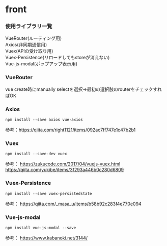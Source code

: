 # front

### 使用ライブラリ一覧
VueRouter(ルーティング用)   
Axios(非同期通信用)   
Vuex(APIの受け取り用)   
Vuex-Persistence(リロードしてもstoreが消えない)   
Vue-js-modal(ポップアップ表示用)   

### VueRouter
vue create時にmanually selectを選択→最初の選択肢のrouterをチェックすればOK

### Axios
```
npm install --save axios vue-axios
```
参考：https://qiita.com/right1121/items/092ac7ff747e1c47b2b1

### Vuex
```
npm install --save-dev vuex
```

参考：
https://zukucode.com/2017/04/vuejs-vuex.html
https://qiita.com/yukibe/items/3f293a446b0c280d6809

### Vuex-Persistence
```
npm install --save vuex-persistedstate
```
参考：
https://qiita.com/_masa_u/items/b58b92c283f4e770e094

### Vue-js-modal
```
npm install vue-js-modal --save
```
参考：
https://www.kabanoki.net/3144/